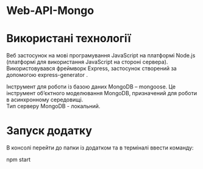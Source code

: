 # Web-API-Mongo
# Використані технології 
Веб застосунок на мові програмування JavaScript на платформі Node.js (платформі для використання JavaScript на стороні сервера). Використовувався фреймворк Express, застосунок створений за допомогою express-generator .  

Інструмент для роботи із базою даних MongoDB – mongoose. Це інструмент об’єктного моделювання MongoDB, призначений для роботи в асинхронному середовищі.  
Тип серверу MongoDB - локальний. 

# Запуск додатку 

В консолі перейти до папки із додатком та в терміналі ввести команду: 

npm start  
